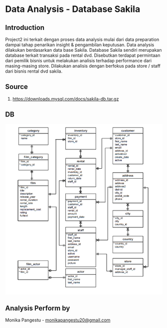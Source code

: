# Data Analysis - Database Sakila
## Introduction
Project2 ini terkait dengan proses data analysis mulai dari data preparation dampai tahap penarikan insight & pengambilan keputusan. Data analysis dilakukan berdasarkan data base Sakila. Database Sakila sendiri merupakan database terkait transaksi pada rental dvd. Disebutkan terdapat permintaan dari pemilik bisnis untuk melakukan analisis terhadap performance dari masing-masing store. Dilakukan analisis dengan berfokus pada store / staff dari bisnis rental dvd sakila.

## Source
1. https://downloads.mysql.com/docs/sakila-db.tar.gz

## DB 
   ![Alt](https://github.com/monikapangestu/purwadhika_project/blob/2a69658de2696dd618f18d17a07207a3ab379de0/image/erd%20.png "Title")

## Analysis Perform by
Monika Pangestu - monikapangestu20@gmail.com
